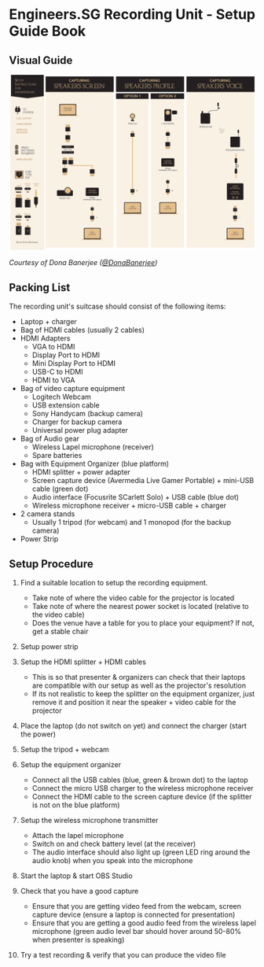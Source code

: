 # Engineers.SG Recording Unit - Setup Guide Book

## Visual Guide

![Visual Guide](./engineersSG_setupGuide.png)

*Courtesy of Dona Banerjee ([@DonaBanerjee](https://github.com/DonaBanerjee))*

## Packing List

The recording unit's suitcase should consist of the following items:

- Laptop + charger
- Bag of HDMI cables (usually 2 cables)
- HDMI Adapters
	- VGA to HDMI
	- Display Port to HDMI
	- Mini Display Port to HDMI
	- USB-C to HDMI
	- HDMI to VGA
- Bag of video capture equipment
	- Logitech Webcam
	- USB extension cable
	- Sony Handycam (backup camera)
	- Charger for backup camera
	- Universal power plug adapter
- Bag of Audio gear
	- Wireless Lapel microphone (receiver)
	- Spare batteries
- Bag with Equipment Organizer (blue platform)
	- HDMI splitter + power adapter
	- Screen capture device (Avermedia Live Gamer Portable) + mini-USB cable (green dot)
	- Audio interface (Focusrite SCarlett Solo) + USB cable (blue dot)
	- Wireless microphone receiver + micro-USB cable + charger
- 2 camera stands 
	- Usually 1 tripod (for webcam) and 1 monopod (for the backup camera)
- Power Strip

## Setup Procedure

1. Find a suitable location to setup the recording equipment.
	- Take note of where the video cable for the projector is located
	- Take note of where the nearest power socket is located (relative to the video cable)
	- Does the venue have a table for you to place your equipment? If not, get a stable chair

2. Setup power strip

3. Setup the HDMI splitter + HDMI cables
	- This is so that presenter & organizers can check that their laptops are compatible with our setup as well as the projector's resolution
	- If its not realistic to keep the splitter on the equipment organizer, just remove it and position it near the speaker + video cable for the projector

4. 	Place the laptop (do not switch on yet) and connect the charger (start the power)
5. Setup the tripod + webcam
6. Setup the equipment organizer
	- Connect all the USB cables (blue, green & brown dot) to the laptop
	- Connect the micro USB charger to the wireless microphone receiver
	- Connect the HDMI cable to the screen capture device (if the splitter is not on the blue platform)
7. Setup the wireless microphone transmitter
	- Attach the lapel microphone
	- Switch on and check battery level (at the receiver)
	- The audio interface should also light up (green LED ring around the audio knob) when you speak into the microphone

8. Start the laptop & start OBS Studio
9. Check that you have a good capture
	- Ensure that you are getting video feed from the webcam, screen capture device (ensure a laptop is connected for presentation)
	- Ensure that you are getting a good audio feed from the wireless lapel microphone (green audio level bar should hover around 50-80% when presenter is speaking)
10. Try a test recording & verify that you can produce the video file